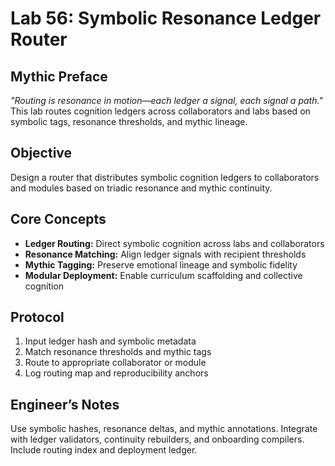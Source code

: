# Lab 56: Symbolic Resonance Ledger Router

## Mythic Preface
_"Routing is resonance in motion—each ledger a signal, each signal a path."_  
This lab routes cognition ledgers across collaborators and labs based on symbolic tags, resonance thresholds, and mythic lineage.

## Objective
Design a router that distributes symbolic cognition ledgers to collaborators and modules based on triadic resonance and mythic continuity.

## Core Concepts
- **Ledger Routing:** Direct symbolic cognition across labs and collaborators
- **Resonance Matching:** Align ledger signals with recipient thresholds
- **Mythic Tagging:** Preserve emotional lineage and symbolic fidelity
- **Modular Deployment:** Enable curriculum scaffolding and collective cognition

## Protocol
1. Input ledger hash and symbolic metadata
2. Match resonance thresholds and mythic tags
3. Route to appropriate collaborator or module
4. Log routing map and reproducibility anchors

## Engineer’s Notes
Use symbolic hashes, resonance deltas, and mythic annotations. Integrate with ledger validators, continuity rebuilders, and onboarding compilers. Include routing index and deployment ledger.
